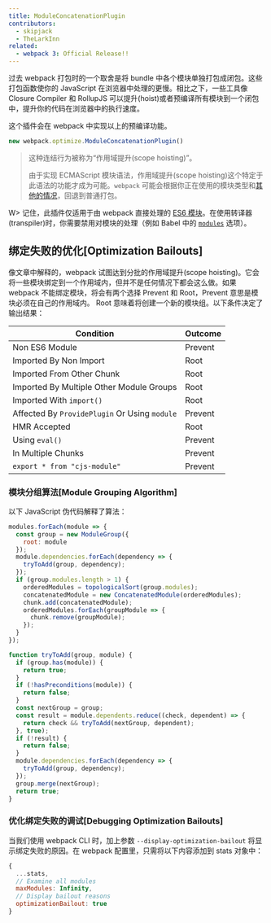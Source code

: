 ```yaml
---
title: ModuleConcatenationPlugin
contributors:
  - skipjack
  - TheLarkInn
related:
  - webpack 3: Official Release!!
---
```


过去 webpack 打包时的一个取舍是将 bundle 中各个模块单独打包成闭包。这些打包函数使你的 JavaScript 在浏览器中处理的更慢。相比之下，一些工具像 Closure Compiler 和 RollupJS 可以提升(hoist)或者预编译所有模块到一个闭包中，提升你的代码在浏览器中的执行速度。

这个插件会在 webpack 中实现以上的预编译功能。

``` js
new webpack.optimize.ModuleConcatenationPlugin()
```

> 这种连结行为被称为“作用域提升(scope hoisting)”。
>
> 由于实现 ECMAScript 模块语法，作用域提升(scope hoisting)这个特定于此语法的功能才成为可能。`webpack` 可能会根据你正在使用的模块类型和[其他的情况](https://medium.com/webpack/webpack-freelancing-log-book-week-5-7-4764be3266f5)，回退到普通打包。

W> 记住，此插件仅适用于由 webpack 直接处理的 [ES6 模块](/api/module-methods/#es6-recommended-)。在使用转译器(transpiler)时，你需要禁用对模块的处理（例如 Babel 中的 [`modules`](https://babeljs.io/docs/plugins/preset-es2015/#optionsmodules) 选项）。


## 绑定失败的优化[Optimization Bailouts]

像文章中解释的，webpack 试图达到分批的作用域提升(scope hoisting)。它会将一些模块绑定到一个作用域内，但并不是任何情况下都会这么做。如果 webpack 不能绑定模块，将会有两个选择 Prevent 和 Root，Prevent 意思是模块必须在自己的作用域内。 Root 意味着将创建一个新的模块组。以下条件决定了输出结果：

Condition                                     | Outcome
--------------------------------------------- | --------
Non ES6 Module                                | Prevent
Imported By Non Import                        | Root
Imported From Other Chunk                     | Root
Imported By Multiple Other Module Groups      | Root
Imported With `import()`                      | Root
Affected By `ProvidePlugin` Or Using `module` | Prevent
HMR Accepted                                  | Root
Using `eval()`                                | Prevent
In Multiple Chunks                            | Prevent
`export * from "cjs-module"`                  | Prevent


### 模块分组算法[Module Grouping Algorithm]

以下 JavaScript 伪代码解释了算法：

```js
modules.forEach(module => {
  const group = new ModuleGroup({
    root: module
  });
  module.dependencies.forEach(dependency => {
    tryToAdd(group, dependency);
  });
  if (group.modules.length > 1) {
    orderedModules = topologicalSort(group.modules);
    concatenatedModule = new ConcatenatedModule(orderedModules);
    chunk.add(concatenatedModule);
    orderedModules.forEach(groupModule => {
      chunk.remove(groupModule);
    });
  }
});

function tryToAdd(group, module) {
  if (group.has(module)) {
    return true;
  }
  if (!hasPreconditions(module)) {
    return false;
  }
  const nextGroup = group;
  const result = module.dependents.reduce((check, dependent) => {
    return check && tryToAdd(nextGroup, dependent);
  }, true);
  if (!result) {
    return false;
  }
  module.dependencies.forEach(dependency => {
    tryToAdd(group, dependency);
  });
  group.merge(nextGroup);
  return true;
}
```


### 优化绑定失败的调试[Debugging Optimization Bailouts]

当我们使用 webpack CLI 时，加上参数 `--display-optimization-bailout` 将显示绑定失败的原因。在 webpack 配置里，只需将以下内容添加到 stats 对象中：

```js
{
  ...stats,
  // Examine all modules
  maxModules: Infinity,
  // Display bailout reasons
  optimizationBailout: true
}
```
